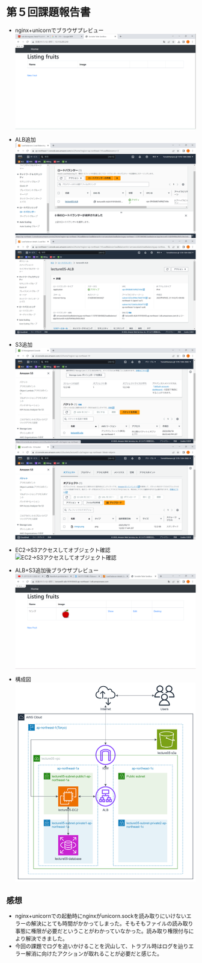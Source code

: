# 第５回課題報告書
- nginx+unicornでブラウザプレビュー
![nginx+unicornでブラウザプレビュー](./image/Nginx+unicorn.png)

- ALB追加
![ALB追加](./image/lecture05-ALB.png)
![ALB追加2](./image/lecture05-ALB-status.png)

- S3追加
![S3バケット](./image/lecture05-s3a-backet-list.png)
![S3バケットオブジェクト](./image/lecture05-s3a-backet-object.png)

- EC2→S3アクセスしてオブジェクト確認
![EC2→S3アクセスしてオブジェクト確認](./image/EC2→S3.png)

- ALB+S3追加後ブラウザプレビュー
![ALB+S3追加後ブラウザプレビュー](./image/ALB+S3.png)

- 構成図
![構成図](./image/lecture05.png)


## 感想
- nginx+unicornでの起動時にnginxがunicorn.sockを読み取りにいけないエラーの解決にとても時間がかかってしまった。そもそもファイルの読み取り事態に権限が必要だということがわかっていなかった。読み取り権限付与により解決できました。
- 今回の課題でログを追いかけることを沢山して、トラブル時はログを辿りエラー解消に向けたアクションが取れることが必要だと感じた。
